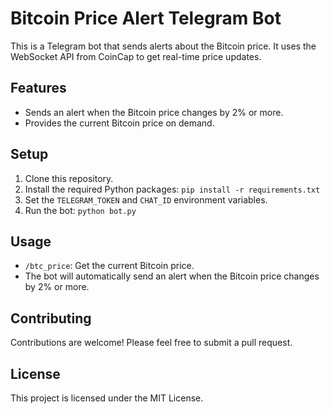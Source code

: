 # Bitcoin Price Alert Telegram Bot

This is a Telegram bot that sends alerts about the Bitcoin price. It uses the WebSocket API from CoinCap to get real-time price updates.

## Features

- Sends an alert when the Bitcoin price changes by 2% or more.
- Provides the current Bitcoin price on demand.

## Setup

1. Clone this repository.
2. Install the required Python packages: `pip install -r requirements.txt`
3. Set the `TELEGRAM_TOKEN` and `CHAT_ID` environment variables.
4. Run the bot: `python bot.py`

## Usage

- `/btc_price`: Get the current Bitcoin price.
- The bot will automatically send an alert when the Bitcoin price changes by 2% or more.

## Contributing

Contributions are welcome! Please feel free to submit a pull request.

## License

This project is licensed under the MIT License.
